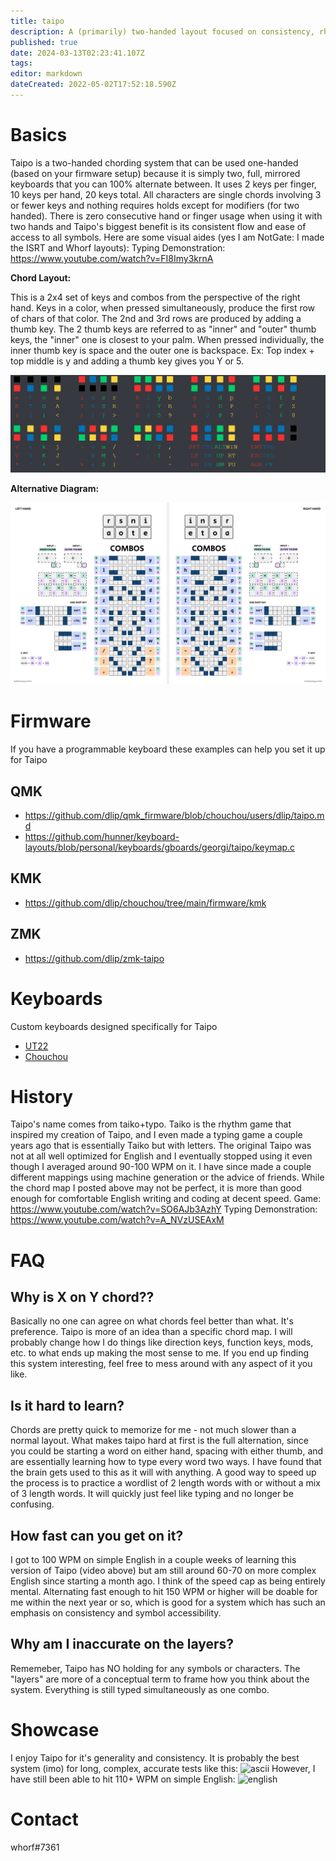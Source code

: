 ```yaml
---
title: taipo
description: A (primarily) two-handed layout focused on consistency, rhythm, and generality
published: true
date: 2024-03-13T02:23:41.107Z
tags: 
editor: markdown
dateCreated: 2022-05-02T17:52:18.590Z
---
```


# Basics
Taipo is a two-handed chording system that can be used one-handed (based on your firmware setup) because it is simply two, full, mirrored keyboards that you can 100% alternate between. It uses 2 keys per finger, 10 keys per hand, 20 keys total. All characters are single chords involving 3 or fewer keys and nothing requires holds except for modifiers (for two handed). There is zero consecutive hand or finger usage when using it with two hands and Taipo's biggest benefit is its consistent flow and ease of access to all symbols. Here are some visual aides (yes I am NotGate: I made the ISRT and Whorf layouts): 
Typing Demonstration: https://www.youtube.com/watch?v=FI8Imy3krnA

**Chord Layout:**

This is a 2x4 set of keys and combos from the perspective of the right hand.
Keys in a color, when pressed simultaneously, produce the first row of chars of that color.
The 2nd and 3rd rows are produced by adding a thumb key. The 2 thumb keys are referred to as "inner" and "outer" thumb keys, the "inner" one is closest to your palm. When pressed individually, the inner thumb key is space and the outer one is backspace.
Ex: Top index + top middle is y and adding a thumb key gives you Y or 5.

![taipo.png](/taipo.png)

**Alternative Diagram:**

![taipo_left_right_v3.png](/taipo_left_right_v3.png)

# Firmware

If you have a programmable keyboard these examples can help you set it up for Taipo

## QMK

- https://github.com/dlip/qmk_firmware/blob/chouchou/users/dlip/taipo.md
- https://github.com/hunner/keyboard-layouts/blob/personal/keyboards/gboards/georgi/taipo/keymap.c

## KMK

- https://github.com/dlip/chouchou/tree/main/firmware/kmk

## ZMK

- https://github.com/dlip/zmk-taipo

# Keyboards

Custom keyboards designed specifically for Taipo

- [UT22](https://github.com/bubbleology/UT22)
- [Chouchou](https://github.com/dlip/chouchou)

# History
Taipo's name comes from taiko+typo. Taiko is the rhythm game that inspired my creation of Taipo, and I even made a typing game a couple years ago that is essentially Taiko but with letters. The original Taipo was not at all well optimized for English and I eventually stopped using it even though I averaged around 90-100 WPM on it. I have since made a couple different mappings using machine generation or the advice of friends. While the chord map I posted above may not be perfect, it is more than good enough for comfortable English writing and coding at decent speed.
Game: https://www.youtube.com/watch?v=SO6AJb3AzhY
Typing Demonstration: https://www.youtube.com/watch?v=A_NVzUSEAxM

# FAQ 
## Why is X on Y chord??
Basically no one can agree on what chords feel better than what. It's preference. Taipo is more of an idea than a specific chord map. I will probably change how I do things like direction keys, function keys, mods, etc. to what ends up making the most sense to me. If you end up finding this system interesting, feel free to mess around with any aspect of it you like.
## Is it hard to learn?
Chords are pretty quick to memorize for me - not much slower than a normal layout. What makes taipo hard at first is the full alternation, since you could be starting a word on either hand, spacing with either thumb, and are essentially learning how to type every word two ways. I have found that the brain gets used to this as it will with anything. A good way to speed up the process is to practice a wordlist of 2 length words with or without a mix of 3 length words. It will quickly just feel like typing and no longer be confusing.
## How fast can you get on it?
I got to 100 WPM on simple English in a couple weeks of learning this version of Taipo (video above) but am still around 60-70 on more complex English since starting a month ago. I think of the speed cap as being entirely mental. Alternating fast enough to hit 150 WPM or higher will be doable for me within the next year or so, which is good for a system which has such an emphasis on consistency and symbol accessibility.
## Why am I inaccurate on the layers?
Rememeber, Taipo has NO holding for any symbols or characters. The "layers" are more of a conceptual term to frame how you think about the system. Everything is still typed simultaneously as one combo. 

# Showcase
I enjoy Taipo for it's generality and consistency. It is probably the best system (imo) for long, complex, accurate tests like this: 
![ascii](https://media.discordapp.net/attachments/962807598665576478/962899525792579594/unknown.png?width=741&height=663)
However, I have still been able to hit 110+ WPM on simple English: 
![english](https://cdn.discordapp.com/attachments/962807598665576478/966177493717483580/unknown.png)

# Contact
whorf#7361